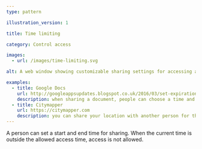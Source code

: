 ```yaml
---
type: pattern

illustration_version: 1

title: Time limiting

category: Control access

images:
  - url: /images/time-limiting.svg

alt: A web window showing customizable sharing settings for accessing a service.

examples:
  - title: Google Docs
    url: http://googleappsupdates.blogspot.co.uk/2016/03/set-expiration-dates-for-access-to.html
    description: when sharing a document, people can choose a time and date for sharing to be revoked
  - title: Citymapper
    url: https://citymapper.com
    description: you can share your location with another person for the duration of a single journey
---
```


A person can set a start and end time for sharing. When the current time is outside the allowed access time, access is not allowed.
